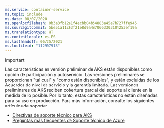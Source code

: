 ```yaml
---
ms.service: container-service
ms.topic: include
ms.date: 08/07/2020
ms.openlocfilehash: 0b3a3fb12a1f4ecbb04b54883a45e7b727ffe945
ms.sourcegitcommit: 5be51a11c63f21e8d9a4d70663303104253ef19a
ms.translationtype: HT
ms.contentlocale: es-ES
ms.lasthandoff: 06/25/2021
ms.locfileid: "112907913"
---
```

> [!IMPORTANT]
> Las características en versión preliminar de AKS están disponibles como opción de participación y autoservicio. Las versiones preliminares se proporcionan "tal cual" y "como están disponibles", y están excluidas de los Acuerdos de nivel de servicio y la garantía limitada. Las versiones preliminares de AKS reciben cobertura parcial del soporte al cliente en la medida de lo posible. Por lo tanto, estas características no están diseñadas para su uso en producción. Para más información, consulte los siguientes artículos de soporte:
>
> - [Directivas de soporte técnico para AKS](../../support-policies.md)
> - [Preguntas más frecuentes de Soporte técnico de Azure](../../faq.md)